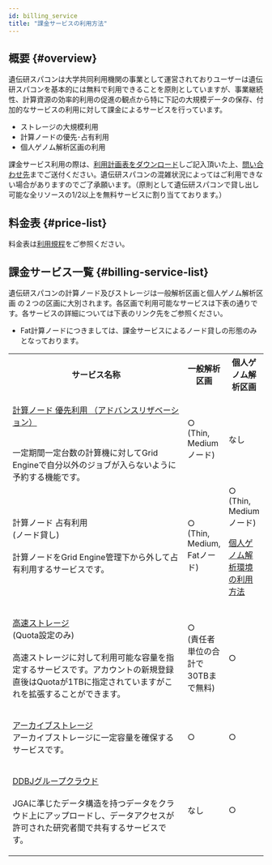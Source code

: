```yaml
---
id: billing_service
title: "課金サービスの利用方法"
---
```


## 概要 {#overview}

遺伝研スパコンは大学共同利用機関の事業として運営されておりユーザーは遺伝研スパコンを基本的には無料で利用できることを原則としていますが、事業継続性、計算資源の効率的利用の促進の観点から特に下記の大規模データの保存、付加的なサービスの利用に対して課金によるサービスを行っています。

- ストレージの大規模利用
- 計算ノードの優先･占有利用
- 個人ゲノム解析区画の利用
 

課金サービス利用の際は、[<u>利用計画表をダウンロード</u>](/application/resource_extension)しご記入頂いた上、[<u>問い合わせ先</u>](/application/reference)までご送付ください。遺伝研スパコンの混雑状況によってはご利用できない場合がありますのでご了承願います。（原則として遺伝研スパコンで貸し出し可能な全リソースの1/2以上を無料サービスに割り当てております。）


## 料金表 {#price-list}

料金表は[<u>利用規程</u>](/application/use_policy)をご参照ください。

 

## 課金サービス一覧 {#billing-service-list}

遺伝研スパコンの計算ノード及びストレージは一般解析区画と個人ゲノム解析区画 の２つの区画に大別されます。各区画で利用可能なサービスは下表の通りです。各サービスの詳細については下表のリンク先をご参照ください。

- Fat計算ノードにつきましては、課金サービスによるノード貸しの形態のみとなっております。

<table>
<tr>
<th width="350">サービス名称</th>
<th>一般解析区画</th>
<th>個人ゲノム解析区画</th>
</tr>

<tr>
<td>

[<u>計算ノード 優先利用 （アドバンスリザベーション）</u>](/general_analysis_division/advance_reservation)
<br />

<br />
一定期間一定台数の計算機に対してGrid Engineで自分以外のジョブが入らないように予約する機能です。
</td>
<td>
○
<br />
(Thin, Mediumノード) 
</td>
<td>
なし
</td>
</tr>

<tr>
<td>
計算ノード 占有利用<br />
(ノード貸し)<br />
<br />
計算ノードをGrid Engine管理下から外して占有利用するサービスです。
</td>
<td>
○
<br/>
(Thin, Medium, Fatノード) 	
</td>
<td>
○ 
<br />
(Thin, Mediumノード)
<br />

[<u>個人ゲノム解析環境の利用方法</u>](/personal_genome_division/pg_introduction) 
</td>
</tr>

<tr>
<td>

[<u>高速ストレージ</u>](/general_analysis_division/largescale_storage#高速ストレージの大規模利用quota設定のみ)<br />
(Quota設定のみ)<br />
<br />
高速ストレージに対して利用可能な容量を指定するサービスです。アカウントの新規登録直後はQuotaが1TBに指定されていますがこれを拡張することができます。
</td>
<td>
○
<br />
(責任者単位の合計で30TBまで無料)
</td>
<td>
○
</td>
</tr>

<tr>
<td>

[<u>アーカイブストレージ</u>](/general_analysis_division/largescale_storage#アーカイブストレージの大規模利用)
<br />
アーカイブストレージに一定容量を確保するサービスです。
</td>
<td>
○
</td>
<td>
○
</td>
</tr>

<tr>
<td>

[<u>DDBJグループクラウド</u>](/personal_genome_division/group_cloud)<br />
<br />
JGAに準じたデータ構造を持つデータをクラウド上にアップロードし、データアクセスが許可された研究者間で共有するサービスです。
</td>
<td>
なし
</td>
<td>
○
</td>
</tr>

</table>

